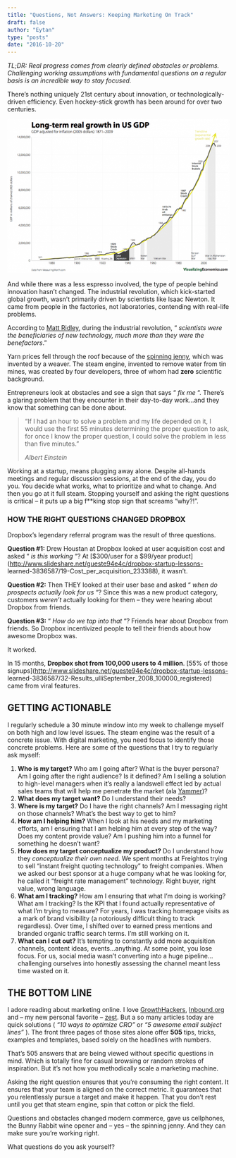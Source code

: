 ```yaml
---
title: "Questions, Not Answers: Keeping Marketing On Track"
draft: false
author: "Eytan"
type: "posts"
date: "2016-10-20"
---
```

_TL;DR: Real progress comes from clearly defined obstacles or problems.
Challenging working assumptions with fundamental questions on a regular basis
is an incredible way to stay focused._

There’s nothing uniquely 21st century about innovation, or technologically-
driven efficiency. Even hockey-stick growth has been around for over two
centuries.

![Graph via OurWorldInData](questions-not-answers-keeping-marketing-track.png)

And while there was a less espresso involved, the type of people behind
innovation hasn’t changed. The industrial revolution, which kick-started
global growth, wasn’t primarily driven by scientists like Isaac Newton. It
came from people in the factories, not laboratories, contending with real-life
problems.

According to [Matt Ridley](http://www.rationaloptimist.com/), during the
industrial revolution, “ _scientists were the beneficiaries of new technology,
much more than they were the benefactors_.”

Yarn prices fell through the roof because of the [spinning
jenny](https://en.wikipedia.org/wiki/Spinning_jenny), which was invented by a
weaver. The steam engine, invented to remove water from tin mines, was created
by four developers, three of whom had **zero** scientific background.

Entrepreneurs look at obstacles and see a sign that says “ _fix me_ “. There’s
a glaring problem that they encounter in their day-to-day work…and they know
that something can be done about.

> “If I had an hour to solve a problem and my life depended on it, I would use
> the first 55 minutes determining the proper question to ask, for once I know
> the proper question, I could solve the problem in less than five minutes.”
>
> _Albert Einstein_

Working at a startup, means plugging away alone. Despite all-hands meetings
and regular discussion sessions, at the end of the day, you do you. You decide
what works, what to prioritize and what to change. And then you go at it full
steam. Stopping yourself and asking the right questions is critical – it puts
up a big f**king stop sign that screams “why?!”.

### HOW THE RIGHT QUESTIONS CHANGED DROPBOX

Dropbox’s legendary referral program was the result of three questions.

**Question #1:** Drew Houstan at Dropbox looked at user acquisition cost and
asked “ _is this working_ “? At [$300/user for a $99/year
product](http://www.slideshare.net/gueste94e4c/dropbox-startup-lessons-
learned-3836587/19-Cost_per_acquisition_233388), it wasn’t.

**Question #2:** Then THEY looked at their user base and asked “ _when do
prospects actually look for us_ “? Since this was a new product category,
customers _weren’t_ actually looking for them – they were hearing about
Dropbox from friends.

**Question #3:** “ _How do we tap into that_ “? Friends hear about Dropbox
from friends. So Dropbox incentivized people to tell their friends about how
awesome Dropbox was.

It worked.

In 15 months, **Dropbox shot from 100,000 users to 4 million**. [55% of those
signups](http://www.slideshare.net/gueste94e4c/dropbox-startup-lessons-
learned-3836587/32-Results_ulliSeptember_2008_100000_registered) came from
viral features.

## GETTING ACTIONABLE

I regularly schedule a 30 minute window into my week to challenge myself on
both high and low level issues. The steam engine was the result of a concrete
issue. With digital marketing, you need focus to identify those concrete
problems. Here are some of the questions that I try to regularly ask myself:

  1. **Who is my target?** Who am I going after? What is the buyer persona? Am I going after the right audience? Is it defined? Am I selling a solution to high-level managers when it’s really a landswell effect led by actual sales teams that will help me penetrate the market (ala [Yammer](http://mashable.com/2010/10/21/yammer-growth/#bNkaYylSSkqE))?
  2. **What does my target want?** Do I understand their needs?
  3. **Where is my target?** Do I have the right channels? Am I messaging right on those channels? What’s the best way to get to him?
  4. **How am I helping him?** When I look at his needs and my marketing efforts, am I ensuring that I am helping him at every step of the way? Does my content provide value? Am I pushing him into a funnel for something he doesn’t want?
  5. **How does my target conceptualize my product?** Do I understand how they _conceptualize their own need_. We spent months at Freightos trying to sell “instant freight quoting technology” to freight companies. When we asked our best sponsor at a huge company what he was looking for, he called it “freight rate management” technology. Right buyer, right value, wrong language.
  6. **What am I tracking?** How am I ensuring that what I’m doing is working? What am I tracking? Is the KPI that I found actually representative of what I’m trying to measure? For years, I was tracking homepage visits as a mark of brand visibility (a notoriously difficult thing to track regardless). Over time, I shifted over to earned press mentions and branded organic traffic search terms. I’m still working on it.
  7. **What can I cut out?** It’s tempting to constantly add more acquisition channels, content ideas, events…anything. At some point, you lose focus. For us, social media wasn’t converting into a huge pipeline…challenging ourselves into honestly assessing the channel meant less time wasted on it.

## THE BOTTOM LINE

I adore reading about marketing online. I love
[GrowthHackers](https://growthhackers.com/),
[Inbound.org](http://www.inbound.org/) and – my new personal favorite –
[zest](https://chrome.google.com/webstore/detail/zestis/lgbbbmmegpehafpempogpgacjnfcbekj).
But a so many articles today are quick solutions ( _“10 ways to optimize CRO”_
or _“5 awesome email subject lines”_ ). The front three pages of those sites
alone offer **505** tips, tricks, examples and templates, based solely on the
headlines with numbers.

That’s 505 answers that are being viewed without specific questions in mind.
Which is totally fine for casual browsing or random strokes of inspiration.
But it’s not how you methodically scale a marketing machine.

Asking the right question ensures that you’re consuming the right content. It
ensures that your team is aligned on the correct metric. It guarantees that
you relentlessly pursue a target and make it happen. That you don’t rest until
you get that steam engine, spin that cotton or pick the field.

Questions and obstacles changed modern commerce, gave us cellphones, the Bunny
Rabbit wine opener and – yes – the spinning jenny. And they can make sure
you’re working right.

What questions do you ask yourself?

